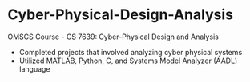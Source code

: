 # Cyber-Physical-Design-Analysis
OMSCS Course - CS 7639: Cyber-Physical Design and Analysis
- Completed projects that involved analyzing cyber physical systems
- Utilized MATLAB, Python, C, and Systems Model Analyzer (AADL) language
